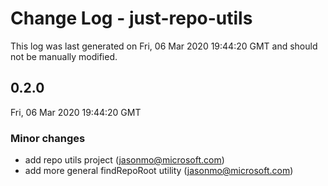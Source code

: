 # Change Log - just-repo-utils

This log was last generated on Fri, 06 Mar 2020 19:44:20 GMT and should not be manually modified.

## 0.2.0
Fri, 06 Mar 2020 19:44:20 GMT

### Minor changes

- add repo utils project (jasonmo@microsoft.com)
- add more general findRepoRoot utility (jasonmo@microsoft.com)